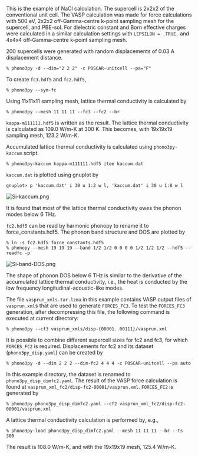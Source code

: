 This is the example of NaCl calculation. The supercell is 2x2x2 of the
conventional unit cell. The VASP calculation was made for force calculations
with 500 eV, 2x2x2 off-Gamma-centre k-point sampling mesh for the supercell, and
PBE-sol. For dielectric constant and Born effective charges were calculated in a
similar calculation settings with `LEPSILON = .TRUE.` and 4x4x4 off-Gamma-centre
k-point sampling mesh.

200 supercells were generated with random displacements of 0.03 A displacement
distance.

```
% phono3py -d --dim="2 2 2" -c POSCAR-unitcell --pa="F"
```

To create `fc3.hdf5` and `fc2.hdf5`,

```
% phono3py --sym-fc
```

Using 11x11x11 sampling mesh, lattice thermal conductivity is calculated by

```
% phono3py --mesh 11 11 11 --fc3 --fc2 --br
```

`kappa-m111111.hdf5` is written as the result. The lattice thermal conductivity
is calculated as 109.0 W/m-K at 300 K. This becomes, with 19x19x19 sampling
mesh, 123.2 W/m-K.

Accumulated lattice thermal conductivity is calculated using `phono3py-kaccum`
script.

```
% phono3py-kaccum kappa-m111111.hdf5 |tee kaccum.dat
```

`kaccum.dat` is plotted using gnuplot by

```
gnuplot> p 'kaccum.dat' i 30 u 1:2 w l, 'kaccum.dat' i 30 u 1:8 w l
```

![Si-kaccum.png](Si-kaccum.png)

It is found that most of the lattice thermal conductivity owes the phonon modes
below 6 THz.

`fc2.hdf5` can be read by harmonic phonopy to rename it to force_constants.hdf5.
The phonon band structure and DOS are plotted by

```
% ln -s fc2.hdf5 force_constants.hdf5
% phonopy --mesh 19 19 19 --band 1/2 1/2 0 0 0 0 1/2 1/2 1/2 --hdf5 --readfc -p
```

![Si-band-DOS.png](Si-band-DOS.png)

The shape of phonon DOS below 6 THz is similar to the derivative of the
accumulated lattice thermal conductivity, i.e., the heat is conducted by the low
frequency longitudinal-acoustic-like modes.

The file `vasprun_xmls.tar.lzma` in this example contains VASP output files of
`vasprun.xml`s that are used to generate `FORCES_FC3`. To test the `FORCES_FC3`
generation, after decompressing this file, the following command is executed at
current directory:

```
% phono3py --cf3 vasprun_xmls/disp-{00001..00111}/vasprun.xml
```

It is possible to combine different supercell sizes for fc2 and fc3, for which
`FORCES_FC2` is required. Displacements for fc2 and its dataset
(`phono3py_disp.yaml`) can be created by

```
% phono3py -d --dim 2 2 2 --dim-fc2 4 4 4 -c POSCAR-unitcell --pa auto
```

In this example directory, the dataset is renamed to
`phono3py_disp_dimfc2.yaml`. The result of the VASP force calculation is found
at `vasprun_xml_fc2/disp-fc2-00001/vasprun.xml`. `FORCES_FC2` is generated by

```
% phono3py phono3py_disp_dimfc2.yaml --cf2 vasprun_xml_fc2/disp-fc2-00001/vasprun.xml
```

A lattice thermal conductivity calculation is performed by, e.g.,

```
% phono3py-load phono3py_disp_dimfc2.yaml --mesh 11 11 11 --br --ts 300
```

The result is 108.0 W/m-K, and with the 19x19x19 mesh, 125.4 W/m-K.
